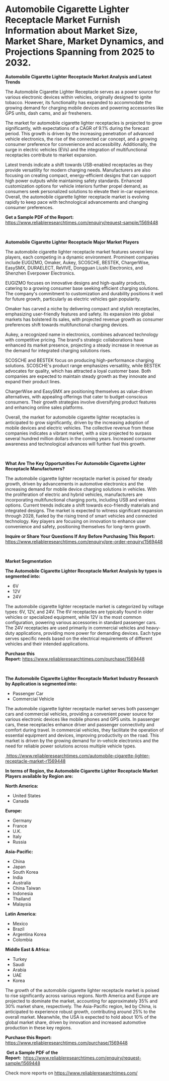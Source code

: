 <p><h1>Automobile Cigarette Lighter Receptacle Market Furnish Information about Market Size, Market Share, Market Dynamics, and Projections Spanning from 2025 to 2032.</h1></p><p><strong>Automobile Cigarette Lighter Receptacle Market Analysis and Latest Trends</strong></p>
<p><p>The Automobile Cigarette Lighter Receptacle serves as a power source for various electronic devices within vehicles, originally designed to ignite tobacco. However, its functionality has expanded to accommodate the growing demand for charging mobile devices and powering accessories like GPS units, dash cams, and air fresheners. </p><p>The market for automobile cigarette lighter receptacles is projected to grow significantly, with expectations of a CAGR of 9.1% during the forecast period. This growth is driven by the increasing penetration of advanced vehicle electronics, the rise of the connected car concept, and a growing consumer preference for convenience and accessibility. Additionally, the surge in electric vehicles (EVs) and the integration of multifunctional receptacles contribute to market expansion. </p><p>Latest trends indicate a shift towards USB-enabled receptacles as they provide versatility for modern charging needs. Manufacturers are also focusing on creating compact, energy-efficient designs that can support high power outputs while maintaining safety standards. Enhanced customization options for vehicle interiors further propel demand, as consumers seek personalized solutions to elevate their in-car experience. Overall, the automobile cigarette lighter receptacle market is evolving rapidly to keep pace with technological advancements and changing consumer preferences.</p></p>
<p><strong>Get a Sample PDF of the Report:&nbsp;</strong> <a href="https://www.reliableresearchtimes.com/enquiry/request-sample/1569448?utm_campaign=3287&utm_medium=2&utm_source=Github&utm_content=ia&utm_term=25032025&utm_id=automobile-cigarette-lighter-receptacle">https://www.reliableresearchtimes.com/enquiry/request-sample/1569448</a></p>
<p>&nbsp;</p>
<p><strong>Automobile Cigarette Lighter Receptacle Major Market Players</strong></p>
<p><p>The automobile cigarette lighter receptacle market features several key players, each competing in a dynamic environment. Prominent companies include EUGIZMO, Omaker, Aukey, SCOSCHE, BESTEK, ChargerWise, EasySMX, DURAELECT, ReVIVE, Dongguan Liushi Electronics, and Shenzhen Everpower Electronics.</p><p>EUGIZMO focuses on innovative designs and high-quality products, catering to a growing consumer base seeking efficient charging solutions. The company's commitment to customization and durability positions it well for future growth, particularly as electric vehicles gain popularity.</p><p>Omaker has carved a niche by delivering compact and stylish receptacles, emphasizing user-friendly features and safety. Its expansion into global markets has bolstered its sales, with projected revenue growth as consumer preferences shift towards multifunctional charging devices.</p><p>Aukey, a recognized name in electronics, combines advanced technology with competitive pricing. The brand's strategic collaborations have enhanced its market presence, projecting a steady increase in revenue as the demand for integrated charging solutions rises.</p><p>SCOSCHE and BESTEK focus on producing high-performance charging solutions. SCOSCHE's product range emphasizes versatility, while BESTEK advocates for quality, which has attracted a loyal customer base. Both companies are expected to maintain steady growth as they innovate and expand their product lines.</p><p>ChargerWise and EasySMX are positioning themselves as value-driven alternatives, with appealing offerings that cater to budget-conscious consumers. Their growth strategies involve diversifying product features and enhancing online sales platforms.</p><p>Overall, the market for automobile cigarette lighter receptacles is anticipated to grow significantly, driven by the increasing adoption of mobile devices and electric vehicles. The collective revenue from these companies indicates a vibrant market, with a size projected to surpass several hundred million dollars in the coming years. Increased consumer awareness and technological advances will further fuel this growth.</p></p>
<p>&nbsp;</p>
<p><strong>What Are The Key Opportunities For Automobile Cigarette Lighter Receptacle Manufacturers?</strong></p>
<p><p>The automobile cigarette lighter receptacle market is poised for steady growth, driven by advancements in automotive electronics and the increasing demand for mobile device charging solutions in vehicles. With the proliferation of electric and hybrid vehicles, manufacturers are incorporating multifunctional charging ports, including USB and wireless options. Current trends indicate a shift towards eco-friendly materials and integrated designs. The market is expected to witness significant expansion through 2028, fueled by the rising trend of smart vehicles and connected technology. Key players are focusing on innovation to enhance user convenience and safety, positioning themselves for long-term growth.</p></p>
<p><strong>Inquire or Share Your Questions If Any Before Purchasing This Report:</strong> <a href="https://www.reliableresearchtimes.com/enquiry/pre-order-enquiry/1569448?utm_campaign=3287&utm_medium=2&utm_source=Github&utm_content=ia&utm_term=25032025&utm_id=automobile-cigarette-lighter-receptacle">https://www.reliableresearchtimes.com/enquiry/pre-order-enquiry/1569448</a></p>
<p>&nbsp;</p>
<p><strong>Market Segmentation</strong></p>
<p><strong>The Automobile Cigarette Lighter Receptacle Market Analysis by types is segmented into:</strong></p>
<p><ul><li>6V</li><li>12V</li><li>24V</li></ul></p>
<p><p>The automobile cigarette lighter receptacle market is categorized by voltage types: 6V, 12V, and 24V. The 6V receptacles are typically found in older vehicles or specialized equipment, while 12V is the most common configuration, powering various accessories in standard passenger cars. The 24V receptacles are used primarily in commercial vehicles and heavy-duty applications, providing more power for demanding devices. Each type serves specific needs based on the electrical requirements of different vehicles and their intended applications.</p></p>
<p><strong>Purchase this Report:&nbsp;</strong><a href="https://www.reliableresearchtimes.com/purchase/1569448?utm_campaign=3287&utm_medium=2&utm_source=Github&utm_content=ia&utm_term=25032025&utm_id=automobile-cigarette-lighter-receptacle">https://www.reliableresearchtimes.com/purchase/1569448</a></p>
<p>&nbsp;</p>
<p><strong>The Automobile Cigarette Lighter Receptacle Market Industry Research by Application is segmented into:</strong></p>
<p><ul><li>Passenger Car</li><li>Commercial Vehicle</li></ul></p>
<p><p>The automobile cigarette lighter receptacle market serves both passenger cars and commercial vehicles, providing a convenient power source for various electronic devices like mobile phones and GPS units. In passenger cars, these receptacles enhance driver and passenger connectivity and comfort during travel. In commercial vehicles, they facilitate the operation of essential equipment and devices, improving productivity on the road. This market is driven by the growing demand for in-vehicle electronics and the need for reliable power solutions across multiple vehicle types.</p></p>
<p><a href="https://www.reliableresearchtimes.com/automobile-cigarette-lighter-receptacle-market-r1569448?utm_campaign=3287&utm_medium=2&utm_source=Github&utm_content=ia&utm_term=25032025&utm_id=automobile-cigarette-lighter-receptacle">&nbsp;https://www.reliableresearchtimes.com/automobile-cigarette-lighter-receptacle-market-r1569448</a></p>
<p><strong>In terms of Region, the Automobile Cigarette Lighter Receptacle Market Players available by Region are:</strong></p>
<p>
    <p> <strong> North America: </strong>
        <ul>
            <li>United States</li>
            <li>Canada</li>
        </ul>
        </p> 
    <p> <strong> Europe: </strong>
        <ul>
            <li>Germany</li>
            <li>France</li>
            <li>U.K.</li>
            <li>Italy</li>
            <li>Russia</li>
        </ul>
        </p> 
    <p> <strong> Asia-Pacific: </strong>
        <ul>
            <li>China</li>
            <li>Japan</li>
            <li>South Korea</li>
            <li>India</li>
            <li>Australia</li>
            <li>China Taiwan</li>
            <li>Indonesia</li>
            <li>Thailand</li>
            <li>Malaysia</li>
        </ul>
        </p> 
    <p> <strong> Latin America: </strong>
        <ul>
            <li>Mexico</li>
            <li>Brazil</li>
            <li>Argentina Korea</li>
            <li>Colombia</li>
        </ul>
        </p> 
    <p> <strong> Middle East & Africa: </strong>
        <ul>
            <li>Turkey</li>
            <li>Saudi</li>
            <li>Arabia</li>
            <li>UAE</li>
            <li>Korea</li>
        </ul>
    </p>
    </p>
<p><p>The growth of the automobile cigarette lighter receptacle market is poised to rise significantly across various regions. North America and Europe are projected to dominate the market, accounting for approximately 35% and 30% market share, respectively. The Asia-Pacific region, led by China, is anticipated to experience robust growth, contributing around 25% to the overall market. Meanwhile, the USA is expected to hold about 10% of the global market share, driven by innovation and increased automotive production in these key regions.</p></p>
<p><strong>Purchase this Report: </strong><a href="https://www.reliableresearchtimes.com/purchase/1569448?utm_campaign=3287&utm_medium=2&utm_source=Github&utm_content=ia&utm_term=25032025&utm_id=automobile-cigarette-lighter-receptacle">https://www.reliableresearchtimes.com/purchase/1569448</a></p>
<p>&nbsp;<strong>Get a Sample PDF of the Report:&nbsp;&nbsp;</strong><a href="https://www.reliableresearchtimes.com/enquiry/request-sample/1569448?utm_campaign=3287&utm_medium=2&utm_source=Github&utm_content=ia&utm_term=25032025&utm_id=automobile-cigarette-lighter-receptacle">https://www.reliableresearchtimes.com/enquiry/request-sample/1569448</a></p>
<p><strong></strong></p>
<p>Check more reports on <a href="https://www.reliableresearchtimes.com/?utm_campaign=3287&utm_medium=2&utm_source=Github&utm_content=ia&utm_term=25032025&utm_id=automobile-cigarette-lighter-receptacle">https://www.reliableresearchtimes.com/</a></p>